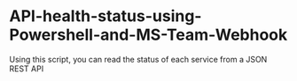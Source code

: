 # API-health-status-using-Powershell-and-MS-Team-Webhook
Using this script, you can read the status of each service from a JSON REST API
